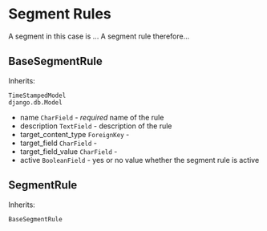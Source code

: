 # Segment Rules

A segment in this case is ...
A segment rule therefore...

## BaseSegmentRule
Inherits:
```
TimeStampedModel
django.db.Model
```

  * name `CharField` - _required_ name of the rule
  * description `TextField` - description of the rule
  * target_content_type `ForeignKey` -
  * target_field `CharField` - 
  * target_field_value `CharField` - 
  * active `BooleanField` - yes or no value whether the segment rule is active


## SegmentRule 
Inherits:
```
BaseSegmentRule
```
